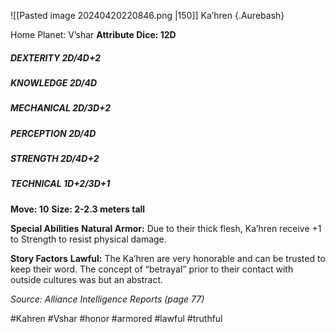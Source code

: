 ![[Pasted image 20240420220846.png |150]]
Ka’hren {.Aurebash}

Home Planet: V’shar
**Attribute Dice: 12D**
##### DEXTERITY 2D/4D+2
##### KNOWLEDGE 2D/4D
##### MECHANICAL 2D/3D+2
##### PERCEPTION 2D/4D
##### STRENGTH 2D/4D+2
##### TECHNICAL 1D+2/3D+1
**Move: 10**
**Size: 2-2.3 meters tall**

**Special Abilities**
**Natural Armor:** Due to their thick flesh, Ka’hren receive +1 to Strength to resist physical damage.

**Story Factors**
**Lawful:** The Ka’hren are very honorable and can be trusted to keep their word. The concept of “betrayal” prior to their contact with outside cultures was but an abstract.

*Source: Alliance Intelligence Reports (page 77)*

#Kahren #Vshar #honor #armored #lawful #truthful 